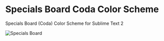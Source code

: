 Specials Board Coda Color Scheme
=============

Specials Board (Coda) Color Scheme for Sublime Text 2

![Specials Board](https://raw.github.com/lamotta/specialsboard/master/se.png)